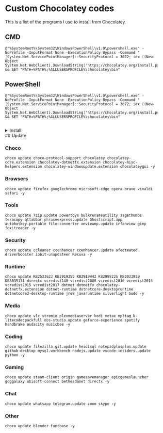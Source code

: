 
# Custom Chocolatey codes
This is a list of the programs I use to install from Chocolatey.
## CMD

    @"%SystemRoot%\System32\WindowsPowerShell\v1.0\powershell.exe" -NoProfile -InputFormat None -ExecutionPolicy Bypass -Command "[System.Net.ServicePointManager]::SecurityProtocol = 3072; iex ((New-Object System.Net.WebClient).DownloadString('https://chocolatey.org/install.ps1'))" && SET "PATH=%PATH%;%ALLUSERSPROFILE%\chocolatey\bin"
## PowerShell

    @"%SystemRoot%\System32\WindowsPowerShell\v1.0\powershell.exe" -NoProfile -InputFormat None -ExecutionPolicy Bypass -Command "[System.Net.ServicePointManager]::SecurityProtocol = 3072; iex ((New-Object System.Net.WebClient).DownloadString('https://chocolatey.org/install.ps1'))" && SET "PATH=%PATH%;%ALLUSERSPROFILE%\chocolatey\bin"



## 
<details>
  <summary>Install</summary>
### Choco

    choco install choco-protocol-support chocolatey chocolatey-core.extension chocolatey-dotnetfx.extension chocolatey-misc-helpers.extension chocolatey-windowsupdate.extension chocolateygui -y

### Browsers

    choco install firefox googlechrome microsoft-edge opera brave vivaldi safari -y

### Tools

    choco install 7zip.install powertoys bulkrenameutility sagethumbs teracopy qttabbar phraseexpress.install Ghostscript.app autohotkey.portable file-converter xnviewmp.install irfanview gimp foxitreader -y

### Security

    choco install ccleaner ccenhancer ccenhancer.install afedteated driverbooster iobit-uninstaller Recuva -y

### Runtime

    choco install KB2533623 KB2919355 KB2919442 KB2999226 KB3033929 KB3035131 directx vcredist140 vcredist2008 vcredist2010 vcredist2013 vcredist2015 vcredist2017 dotnet dotnetfx chocolatey-dotnetfx.extension dotnet-runtime dotnetcore-desktopruntime dotnetcore3-desktop-runtime jre8 javaruntime silverlight Sudo -y

### Media

    choco install vlc stremio plexmediaserver kodi metax mp3tag k-litecodecpackfull obs-studio.install geforce-experience spotify handbrake audacity musicbee -y

### Coding

    choco install filezilla git.install heidisql notepadplusplus.install github-desktop mysql.workbench nodejs.install vscode-insiders.install python -y

### Gaming

    choco install steam-client origin gamesavemanager epicgameslauncher goggalaxy ubisoft-connect bethesdanet directx -y

### Chat

    choco install whatsapp telegram.install zoom skype -y

### Other

    choco install blender fontbase -y
</details>
## Update

### Choco

    choco update choco-protocol-support chocolatey chocolatey-core.extension chocolatey-dotnetfx.extension chocolatey-misc-helpers.extension chocolatey-windowsupdate.extension chocolateygui -y

### Browsers

    choco update firefox googlechrome microsoft-edge opera brave vivaldi safari -y

### Tools

    choco update 7zip.update powertoys bulkrenameutility sagethumbs teracopy qttabbar phraseexpress.update Ghostscript.app autohotkey.portable file-converter xnviewmp.update irfanview gimp foxitreader -y

### Security

    choco update ccleaner ccenhancer ccenhancer.update afedteated driverbooster iobit-unupdateer Recuva -y

### Runtime

    choco update KB2533623 KB2919355 KB2919442 KB2999226 KB3033929 KB3035131 directx vcredist140 vcredist2008 vcredist2010 vcredist2013 vcredist2015 vcredist2017 dotnet dotnetfx chocolatey-dotnetfx.extension dotnet-runtime dotnetcore-desktopruntime dotnetcore3-desktop-runtime jre8 javaruntime silverlight Sudo -y

### Media

    choco update vlc stremio plexmediaserver kodi metax mp3tag k-litecodecpackfull obs-studio.update geforce-experience spotify handbrake audacity musicbee -y

### Coding

    choco update filezilla git.update heidisql notepadplusplus.update github-desktop mysql.workbench nodejs.update vscode-insiders.update python -y

### Gaming

    choco update steam-client origin gamesavemanager epicgameslauncher goggalaxy ubisoft-connect bethesdanet directx -y

### Chat

    choco update whatsapp telegram.update zoom skype -y

### Other

    choco update blender fontbase -y
